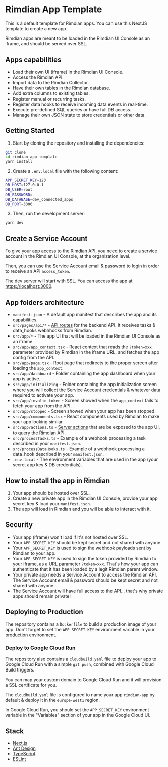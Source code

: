 # Rimdian App Template

This is a default template for Rimdian apps. You can use this NextJS template to create a new app.

Rimdian apps are meant to be loaded in the Rimdian UI Console as an iframe, and should be served over SSL.

## Apps capabilities

- Load their own UI (iframe) in the Rimdian UI Console.
- Access the Rimdian API.
- Import data to the Rimdian Collector.
- Have their own tables in the Rimdian database.
- Add extra columns to existing tables.
- Register manual or recurring tasks.
- Register data hooks to receive incoming data events in real-time.
- Execute pre-defined SQL queries or have full DB access.
- Manage their own JSON state to store credentials or other data.

## Getting Started

1. Start by cloning the repository and installing the dependencies:

```bash
git clone
cd rimdian-app-template
yarn install
```

2. Create a `.env.local` file with the following content:

```bash
APP_SECRET_KEY=123
DB_HOST=127.0.0.1
DB_USER=root
DB_PASSWORD=
DB_DATABASE=dev_connected_apps
DB_PORT=3306
```

3. Then, run the development server:

```bash
yarn dev
```

## Create a Service Account

To give your app access to the Rimdian API, you need to create a service account in the Rimdian UI Console, at the organization level.

Then, you can use the Service Account email & password to login in order to receive an API `access_token`.

The dev server will start with SSL. You can access the app at [https://localhost:3000](https://localhost:3000).

## App folders architecture

- `manifest.json` - A default app manifest that describes the app and its capabilities.
- `src/pages/api/*` - [API routes](https://nextjs.org/docs/api-routes/introduction) for the backend API. It receives tasks & data_hooks webhhooks from Rimdian.
- `src/app/*` - The app UI that will be loaded in the Rimdian UI Console as an iframe.
- `src/app/app_context.tsx` - React context that reads the `?token=xxx` parameter provided by Rimdian in the iframe URL, and fetches the app config from the API.
- `src/app/page.tsx` - Root page that redirects to the proper screen after loading the `app_context`.
- `src/app/dashboard` - Folder containing the app dashboard when your app is active.
- `src/app/initializing` - Folder containing the app initialization screen where you will collect the Service Account credentials & whatever data required to activate your app.
- `src/app/invalid-token` - Screen showed when the `app_context` fails to fetch your app from the API.
- `src/app/stopped` - Screen showed when your app has been stopped.
- `src/app/components.tsx` - React components used by Rimdian to make your app looking similar.
- `src/app/actions.ts` - [Server actions](https://nextjs.org/docs/app/building-your-application/data-fetching/server-actions-and-mutations) that are be exposed to the app UI, to query the Rimdian API.
- `src/processTasks.ts` - Example of a webhook processing a task described in your `manifest.json`.
- `src/processDataHooks.ts` - Example of a webhook processing a data_hook described in your `manifest.json`.
- `.env.local` - The environment variables that are used in the app (your secret app key & DB credentials).

## How to install the app in Rimdian

1. Your app should be hosted over SSL.
2. Create a new private app in the Rimdian UI Console, provide your app secret key & load your `manifest.json`.
3. The app will load in Rimdian and you will be able to interact with it.

## Security

- Your app (iframe) won't load if it's not hosted over SSL.
- Your `APP_SECRET_KEY` should be kept secret and not shared with anyone.
- Your `APP_SECRET_KEY` is used to sign the webhook payloads sent by Rimdian to your app.
- Your `APP_SECRET_KEY` is used to sign the token provided by Rimdian to your iframe, as a URL parameter `?token=xxx`. That's how your app can authenticate that it has been loaded by a legit Rimdian parent window.
- Your private app needs a Service Account to access the Rimdian API. The Service Account email & password should be kept secret and not shared with anyone.
- The Service Account will have full access to the API... that's why private apps should remain private!

## Deploying to Production

The repository contains a `Dockerfile` to build a production image of your app. Don't forget to set the `APP_SECRET_KEY` environment variable in your production environment.

### Deploy to Google Cloud Run

The repository also contains a `cloudbuild.yaml` file to deploy your app to Google Cloud Run with a simple `git push`, combined with Google Cloud Build triggers.

You can map your custom domain to Google Cloud Run and it will provision a SSL certificate for you.

The `cloudbuild.yaml` file is configured to name your app `rimdian-app` by default & deploy it in the `europe-west1` region.

In Google Cloud Run, you should set the `APP_SECRET_KEY` environment variable in the "Variables" section of your app in the Google Cloud UI.

## Stack

- [Next.js](https://nextjs.org/)
- [Ant Design](https://ant.design/)
- [TypeScript](https://www.typescriptlang.org/)
- [ESLint](https://eslint.org/)
